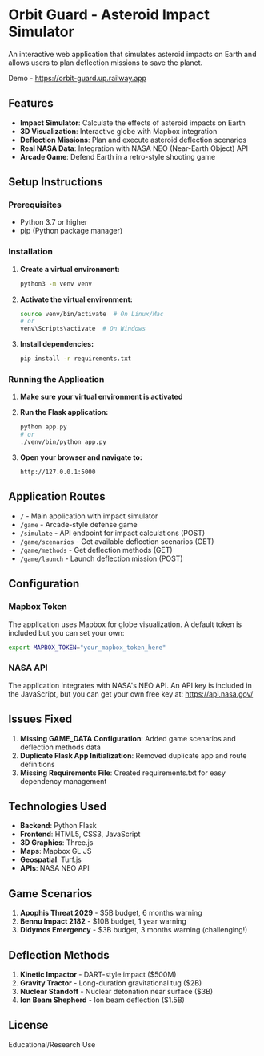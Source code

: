 # Orbit Guard - Asteroid Impact Simulator

An interactive web application that simulates asteroid impacts on Earth and allows users to plan deflection missions to save the planet.

Demo - https://orbit-guard.up.railway.app
## Features

- **Impact Simulator**: Calculate the effects of asteroid impacts on Earth
- **3D Visualization**: Interactive globe with Mapbox integration
- **Deflection Missions**: Plan and execute asteroid deflection scenarios
- **Real NASA Data**: Integration with NASA NEO (Near-Earth Object) API
- **Arcade Game**: Defend Earth in a retro-style shooting game

## Setup Instructions

### Prerequisites
- Python 3.7 or higher
- pip (Python package manager)

### Installation

1. **Create a virtual environment:**
   ```bash
   python3 -m venv venv
   ```

2. **Activate the virtual environment:**
   ```bash
   source venv/bin/activate  # On Linux/Mac
   # or
   venv\Scripts\activate  # On Windows
   ```

3. **Install dependencies:**
   ```bash
   pip install -r requirements.txt
   ```

### Running the Application

1. **Make sure your virtual environment is activated**

2. **Run the Flask application:**
   ```bash
   python app.py
   # or
   ./venv/bin/python app.py
   ```

3. **Open your browser and navigate to:**
   ```
   http://127.0.0.1:5000
   ```

## Application Routes

- `/` - Main application with impact simulator
- `/game` - Arcade-style defense game
- `/simulate` - API endpoint for impact calculations (POST)
- `/game/scenarios` - Get available deflection scenarios (GET)
- `/game/methods` - Get deflection methods (GET)
- `/game/launch` - Launch deflection mission (POST)

## Configuration

### Mapbox Token
The application uses Mapbox for globe visualization. A default token is included but you can set your own:

```bash
export MAPBOX_TOKEN="your_mapbox_token_here"
```

### NASA API
The application integrates with NASA's NEO API. An API key is included in the JavaScript, but you can get your own free key at:
https://api.nasa.gov/

## Issues Fixed

1. **Missing GAME_DATA Configuration**: Added game scenarios and deflection methods data
2. **Duplicate Flask App Initialization**: Removed duplicate app and route definitions
3. **Missing Requirements File**: Created requirements.txt for easy dependency management

## Technologies Used

- **Backend**: Python Flask
- **Frontend**: HTML5, CSS3, JavaScript
- **3D Graphics**: Three.js
- **Maps**: Mapbox GL JS
- **Geospatial**: Turf.js
- **APIs**: NASA NEO API

## Game Scenarios

1. **Apophis Threat 2029** - $5B budget, 6 months warning
2. **Bennu Impact 2182** - $10B budget, 1 year warning  
3. **Didymos Emergency** - $3B budget, 3 months warning (challenging!)

## Deflection Methods

1. **Kinetic Impactor** - DART-style impact ($500M)
2. **Gravity Tractor** - Long-duration gravitational tug ($2B)
3. **Nuclear Standoff** - Nuclear detonation near surface ($3B)
4. **Ion Beam Shepherd** - Ion beam deflection ($1.5B)

## License

Educational/Research Use
